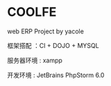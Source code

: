 COOLFE
======

web ERP Project by yacole

框架搭配 ：CI + DOJO + MYSQL

服务器环境 : xampp

开发环境 : JetBrains PhpStorm 6.0

